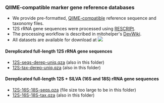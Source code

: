 ### QIIME-compatible marker gene reference databases
- We provide pre-formatted, [QIIME-compatible](https://docs.qiime2.org/2023.9/data-resources/) reference sequence and taxonomy files. 
- 12S rRNA gene sequences were processed using [RESCRIPt](https://github.com/bokulich-lab/RESCRIPt). 
- The processing workflow is described in mitohelper's [DevWiki](https://github.com/aomlomics/mitohelper/wiki/9.-Creating-QIIME-compatible-reference-databases).
- All datasets are available for download at [<img src=https://zenodo.org/badge/DOI/10.5281/zenodo.11040217.svg>](https://doi.org/10.5281/zenodo.10655481)

#### Dereplicated full-length 12S rRNA gene sequences
- [12S-seqs-derep-uniq.qza](https://doi.org/10.5281/zenodo.11040217) (also in this folder)
- [12S-tax-derep-uniq.qza](https://doi.org/10.5281/zenodo.11040217) (also in this folder)

#### Dereplicated full-length 12S + SILVA (16S and 18S) rRNA gene sequences
- [12S-16S-18S-seqs.qza](https://doi.org/10.5281/zenodo.11040217) (file size too large to be in this folder)
- [12S-16S-18S-tax.qza](https://doi.org/10.5281/zenodo.11040217) (also in this folder)

